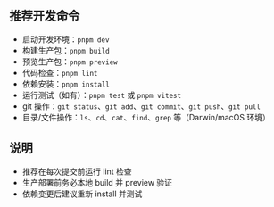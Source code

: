 ## 推荐开发命令
- 启动开发环境：`pnpm dev`
- 构建生产包：`pnpm build`
- 预览生产包：`pnpm preview`
- 代码检查：`pnpm lint`
- 依赖安装：`pnpm install`
- 运行测试（如有）：`pnpm test` 或 `pnpm vitest`
- git 操作：`git status`、`git add`、`git commit`、`git push`、`git pull`
- 目录/文件操作：`ls`、`cd`、`cat`、`find`、`grep` 等（Darwin/macOS 环境）

## 说明
- 推荐在每次提交前运行 lint 检查
- 生产部署前务必本地 build 并 preview 验证
- 依赖变更后建议重新 install 并测试